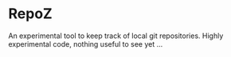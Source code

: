 # RepoZ
An experimental tool to keep track of local git repositories.
Highly experimental code, nothing useful to see yet ...
